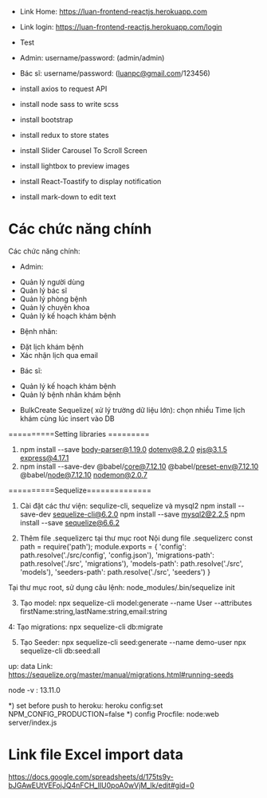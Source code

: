 - Link Home: https://luan-frontend-reactjs.herokuapp.com
- Link login: https://luan-frontend-reactjs.herokuapp.com/login
- Test
- Admin: username/password: (admin/admin)
- Bác sĩ: username/password: (luanpc@gmail.com/123456)

- install axios to request API
- install node sass to write scss
- install bootstrap
- install redux to store states
- install Slider Carousel To Scroll Screen
- install lightbox to preview images
- install React-Toastify to display notification
- install mark-down to edit text

# Các chức năng chính
Các chức năng chính:
- Admin:
+ Quản lý người dùng
+ Quản lý bác sĩ
+ Quản lý phòng bệnh
+ Quản lý chuyên khoa
+ Quản lý kế hoạch khám bệnh
- Bệnh nhân:
+ Đặt lịch khám bệnh
+ Xác nhận lịch qua email
- Bác sĩ:
+ Quản lý kế hoạch khám bệnh
+ Quản lý bệnh nhân khám bệnh
    
- BulkCreate Sequelize( xử lý trường dữ liệu lớn): chọn nhiều Time lịch khám cùng lúc insert vào DB

==========Setting libraries =========
1. npm install --save body-parser@1.19.0 dotenv@8.2.0 ejs@3.1.5 express@4.17.1
2.  npm install --save-dev @babel/core@7.12.10 @babel/preset-env@7.12.10 
@babel/node@7.12.10 nodemon@2.0.7

==========Sequelize==============
1. Cài đặt các thư viện: sequlize-cli, sequelize và mysql2
npm install --save-dev sequelize-cli@6.2.0
npm install --save mysql2@2.2.5
npm install --save sequelize@6.6.2

2. Thêm file .sequelizerc tại thư mục root
Nội dung file .sequelizerc
const path = require('path');
module.exports = {
  'config': path.resolve('./src/config', 'config.json'),
  'migrations-path': path.resolve('./src', 'migrations'),
  'models-path': path.resolve('./src', 'models'),
  'seeders-path': path.resolve('./src', 'seeders')
}

Tại thư mục root, sử dụng câu lệnh: node_modules/.bin/sequelize init

3. Tạo model: 
npx sequelize-cli model:generate --name User --attributes firstName:string,lastName:string,email:string

4: Tạo migrations:
npx sequelize-cli db:migrate

5. Tạo Seeder: npx sequelize-cli seed:generate --name demo-user
	npx sequelize-cli db:seed:all

up: data
Link: https://sequelize.org/master/manual/migrations.html#running-seeds

node -v : 13.11.0

*) set before push to heroku: heroku config:set NPM_CONFIG_PRODUCTION=false
*) config Procfile: node:web server/index.js
# Link file Excel import data
https://docs.google.com/spreadsheets/d/175ts9y-bJGAwEUtVEFojJQ4nFCH_lIU0poA0wVjM_lk/edit#gid=0
